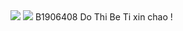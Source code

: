 


<img src="https://www.honda.com.vn/xe-may/san-pham">

<img src="https://www.bachhoaxanh.com/thuc-an-cho-meo">
 B1906408 Do Thi Be Ti xin chao !
